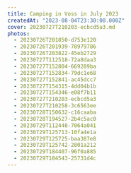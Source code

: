 ```yaml
---
title: Camping in Voss in July 2023
createdAt: "2023-08-04T23:30:00.000Z"
cover: 20230727T210203-ecbcd5a3.md
photos:
  - 20230726T201850-d753e120
  - 20230726T201939-78979786
  - 20230726T203822-45eb2729
  - 20230727T112518-72a8daa3
  - 20230727T152804-669289ba
  - 20230727T152834-79dc1e68
  - 20230727T152841-ac45dcc7
  - 20230727T154315-4dd04b1b
  - 20230727T154346-e08f7b11
  - 20230727T210203-ecbcd5a3
  - 20230727T210258-3c6563ee
  - 20230728T150632-c16caaba
  - 20230728T194527-2b4c5ac0
  - 20230729T112448-7064a041
  - 20230729T125713-10fa4e1a
  - 20230729T125725-baa387e8
  - 20230729T125742-2801a212
  - 20230729T184407-96f0a885
  - 20230729T184543-25731d4c
---
```

